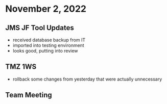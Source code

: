 # November 2, 2022

## JMS JF Tool Updates
- received database backup from IT
- imported into testing environment
- looks good, putting into review

## TMZ 1WS
- rollback some changes from yesterday that were actually unnecessary

## Team Meeting
